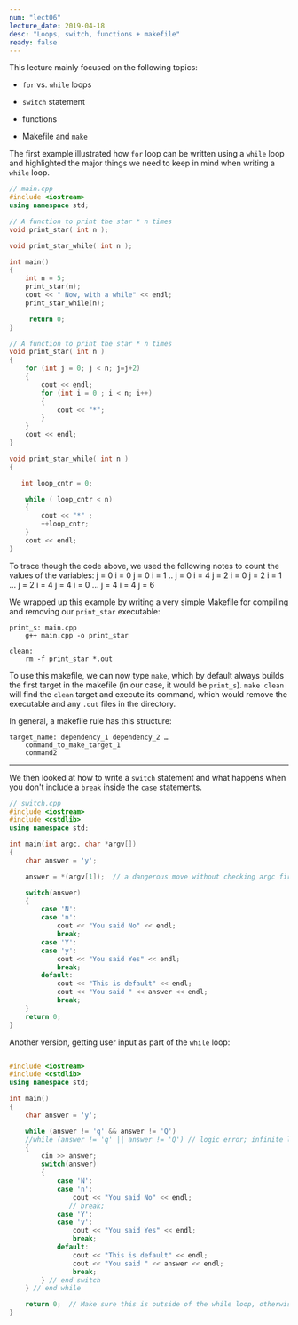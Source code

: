 ```yaml
---
num: "lect06"
lecture_date: 2019-04-18
desc: "Loops, switch, functions + makefile"
ready: false
---
```


This lecture mainly focused on the following topics:

* `for` vs. `while` loops

* `switch` statement

* functions

* Makefile and `make`

The first example illustrated how `for` loop can be written using a `while` loop and highlighted the major things we need to keep in mind when writing a `while` loop.

```cpp
// main.cpp
#include <iostream>
using namespace std;

// A function to print the star * n times
void print_star( int n );

void print_star_while( int n );

int main()
{
    int n = 5;
    print_star(n);
    cout << " Now, with a while" << endl;
    print_star_while(n);

     return 0;
}

// A function to print the star * n times
void print_star( int n )
{
    for (int j = 0; j < n; j=j+2)
    {
        cout << endl;
        for (int i = 0 ; i < n; i++)
        {
            cout << "*";
        }
    }
    cout << endl;
}

void print_star_while( int n )
{

   int loop_cntr = 0;

    while ( loop_cntr < n)
    {
        cout << "*" ;
        ++loop_cntr;
    }
    cout << endl;
}
```

To trace though the code above, we used the following notes to count the values of the variables:
    j = 0   i = 0
    j = 0   i = 1
    ..
    j = 0   i = 4
    j = 2   i = 0
    j = 2   i = 1
    ...
    j = 2   i = 4
    j = 4   i = 0
    ...
    j = 4   i = 4
    j = 6

We wrapped up this example by writing a very simple Makefile for compiling and removing our `print_star` executable:

```
print_s: main.cpp
	g++ main.cpp -o print_star

clean:
	rm -f print_star *.out
```

To use this makefile, we can now type `make`, which by default always builds the first target in the makefile (in our case, it would be `print_s`).
`make clean` will find the `clean` target and execute its command, which would remove the executable and any `.out` files in the directory.

In general, a makefile rule has this structure:

    target_name: dependency_1 dependency_2 …
        command_to_make_target_1
        command2

-------

We then looked at how to write a `switch` statement and what happens when you don't include a `break` inside the `case` statements.

```cpp
// switch.cpp
#include <iostream>
#include <cstdlib>
using namespace std;

int main(int argc, char *argv[])
{
    char answer = 'y';

    answer = *(argv[1]);  // a dangerous move without checking argc first

    switch(answer)
    {
        case 'N':
        case 'n':
            cout << "You said No" << endl;
            break;
        case 'Y':
        case 'y':
            cout << "You said Yes" << endl;
            break;
        default:
            cout << "This is default" << endl;
            cout << "You said " << answer << endl;
            break;
    }
    return 0;
}
```

Another version, getting user input as part of the `while` loop:
```cpp

#include <iostream>
#include <cstdlib>
using namespace std;

int main()
{
    char answer = 'y';

    while (answer != 'q' && answer != 'Q')
    //while (answer != 'q' || answer != 'Q') // logic error; infinite loop
    {
        cin >> answer;
        switch(answer)
        {
            case 'N':
            case 'n':
                cout << "You said No" << endl;
               // break;
            case 'Y':
            case 'y':
                cout << "You said Yes" << endl;
                break;
            default:
                cout << "This is default" << endl;
                cout << "You said " << answer << endl;
                break;
        } // end switch
    } // end while

    return 0;  // Make sure this is outside of the while loop, otherwise, the program will exit too soon
}
```
